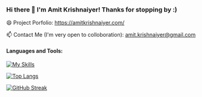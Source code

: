 ### Hi there 👋 I'm Amit Krishnaiyer! Thanks for stopping by :)



😄 Project Porfolio: https://amitkrishnaiyer.com/

📫 Contact Me (I'm very open to colloboration): amit.krishnaiyer@gmail.com



#### Languages and Tools: 

[![My Skills](https://skillicons.dev/icons?i=aws,bash,cpp,css,docker,html,java,js,jenkins,linux,netlify,nodejs,py,pytorch,react,selenium,solidity&theme=light)](https://skillicons.dev)




[![Top Langs](https://github-readme-stats.vercel.app/api/top-langs/?username=Amitten77&hide=jupyter%20notebook&layout=compact)](https://github.com/anuraghazra/github-readme-stats)




[![GitHub Streak](https://streak-stats.demolab.com/?user=Amitten77)](https://git.io/streak-stats)



<!--
**Amitten77/Amitten77** is a ✨ _special_ ✨ repository because its `README.md` (this file) appears on your GitHub profile.

Here are some ideas to get you started:

- 🔭 I’m currently working on ...
- 🌱 I’m currently learning ...
- 👯 I’m looking to collaborate on ...
- 🤔 I’m looking for help with ...
- 💬 Ask me about ...
- 📫 How to reach me: ...
- 😄 Pronouns: ...
- ⚡ Fun fact: ...
-->
